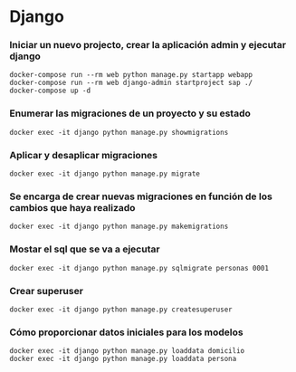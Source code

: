 # Django

### Iniciar un nuevo projecto, crear la aplicación admin y ejecutar django
```
docker-compose run --rm web python manage.py startapp webapp
docker-compose run --rm web django-admin startproject sap ./
docker-compose up -d
```

### Enumerar las migraciones de un proyecto y su estado
```
docker exec -it django python manage.py showmigrations
```

### Aplicar y desaplicar migraciones
```
docker exec -it django python manage.py migrate
```

### Se encarga de crear nuevas migraciones en función de los cambios que haya realizado
```
docker exec -it django python manage.py makemigrations
```

### Mostar el sql que se va a ejecutar
```
docker exec -it django python manage.py sqlmigrate personas 0001
```

### Crear superuser
```
docker exec -it django python manage.py createsuperuser
```

### Cómo proporcionar datos iniciales para los modelos
```
docker exec -it django python manage.py loaddata domicilio
docker exec -it django python manage.py loaddata persona
```
